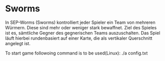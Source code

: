 # Sworms
In SEP-Worms (Sworms) kontrolliert jeder Spieler ein Team von mehreren Würmern. Diese sind mehr oder weniger stark bewaffnet. Ziel des Spieles ist es, sämtliche Gegner des gegnerischen Teams auszuschalten. Das Spiel läuft hierbei rundenbasiert auf einer Karte, die als vertikaler Querschnitt angelegt ist.

To start game followoing command is to be used(Linux):
  ./a config.txt

 
